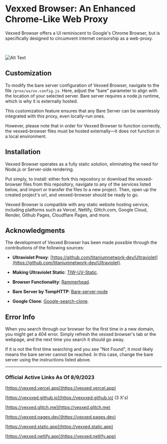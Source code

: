 # Vexxed Browser: An Enhanced Chrome-Like Web Proxy

Vexxed Browser offers a UI reminiscent to Google's Chrome Browser, but is specifically designed to circumvent internet censorship as a web-proxy.

&nbsp;  

![Alt Text](https://github.com/vexxxed/vexxed-browser/blob/main/standard.gif?raw=true)

## Customization

To modify the bare server configuration of Vexxed Browser, navigate to the file `/prox/uv/uv.config.js`. Here, adjust the "bare" parameter to align with the location of your selected server. Bare server requires a node.js runtime, which is why it is externally hosted. 

This customization feature ensures that any Bare Server can be seamlessly integrated with this proxy, even locally-run ones. 

However, please note that in order for Vexxed Browser to function correctly, the vexxed-browser files must be hosted externally—it does not function in a local environment.

## Installation

Vexxed Browser operates as a fully static solution, eliminating the need for Node.js or Server-side rendering.

Put simply, to install: either fork this repository or download the vexxed-browser files from this repository, navigate to any of the services listed below, and import or transfer the files to a new project. Then, open up the created project's url, and vexxed-browser should be ready to go. 

Vexxed Browser is compatible with any static website hosting service, including platforms such as Vercel, Netlify, Glitch.com, Google Cloud, Render, Github Pages, Cloudflare Pages, and more.

## Acknowledgments

The development of Vexxed Browser has been made possible through the contributions of the following sources:

- **Ultraviolet Proxy**: [https://github.com/titaniumnetwork-dev/Ultraviolet](https://github.com/titaniumnetwork-dev/Ultraviolet).

- **Making Ultraviolet Static**: [TIW-UV-Static](https://github.com/TheTIW/UV-Static).

- **Browser Functionality**: [Rammerhead](https://github.com/binary-person/rammerhead).

- **Bare Server by TompHTTP**: [Bare-server-node](https://github.com/tomphttp/bare-server-node)

- **Google Clone**: [Google-search-clone](https://github.com/naemazam/Google-search-clone).

## Error Info

When you search through our browser for the first time in a new domain, you might get a 404 error. Simply refresh the vexxed browser's tab or the webpage, and the next time you search it should go away.

If it is not the first time searching and you see "Not Found", it most likely means the bare server cannot be reached. In this case, change the bare server using the instructions listed above.

---

### Official Active Links As Of 8/9/2023

[https://vexxed.vercel.app](https://vexxed.vercel.app)

[https://vexxxed.github.io](https://vexxxed.github.io) (3 X's)

[https://vexxed.glitch.me](https://vexxed.glitch.me)

[https://vexxed.pages.dev](https://vexxed.pages.dev)

[https://vexxed.static.app](https://vexxed.static.app)

[https://vexxed.netlify.app](https://vexxed.netlify.app)
